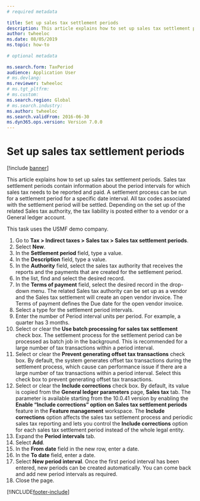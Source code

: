 ```yaml
--- 
# required metadata 
 
title: Set up sales tax settlement periods
description: This article explains how to set up sales tax settlement periods in Dynamics 365 Finance.
author: twheeloc
ms.date: 08/05/2019
ms.topic: how-to 
 
# optional metadata 
 
ms.search.form: TaxPeriod   
audience: Application User 
# ms.devlang:  
ms.reviewer: twheeloc
# ms.tgt_pltfrm:  
# ms.custom:  
ms.search.region: Global
# ms.search.industry: 
ms.author: twheeloc
ms.search.validFrom: 2016-06-30 
ms.dyn365.ops.version: Version 7.0.0 
---
```

# Set up sales tax settlement periods

[!include [banner](../../includes/banner.md)]

This article explains how to set up sales tax settlement periods. Sales tax settlement periods contain information about the period intervals for which sales tax needs to be reported and paid. A settlement process can be run for a settlement period for a specific date interval. All tax codes associated with the settlement period will be settled. Depending on the set up of the related Sales tax authority, the tax liability is posted either to a vendor or a General ledger account.

This task uses the USMF demo company.

1. Go to **Tax > Indirect taxes > Sales tax > Sales tax settlement periods**.
2. Select **New**.
3. In the **Settlement period** field, type a value.
4. In the **Description** field, type a value.
5. In the **Authority** field, select the sales tax authority that receives the reports and the payments that are created for the settlement period.
6. In the list, find and select the desired record.
7. In the **Terms of payment** field, select the desired record in the drop-down menu. The related Sales tax authority can be set up as a vendor and the Sales tax settlement will create an open vendor invoice. The Terms of payment defines the Due date for the open vendor invoice.  
8. Select a type for the settlement period intervals.
9. Enter the number of Period interval units per period. For example, a quarter has 3 months.
10. Select or clear the **Use batch processing for sales tax settlement** check box. The settlement process for the settlement period can be processed as batch job in the background. This is recommended for a large number of tax transactions within a period interval.
11. Select or clear the **Prevent generating offset tax transactions** check box. By default, the system generates offset tax transactions during the settlement process, which cause can performance issue if there are a large number of tax transactions within a period interval. Select this check box to prevent generating offset tax transactions.
12. Select or clear the **Include corrections** check box. By default, its value is copied from the **General ledger parameters** page, **Sales tax** tab. The parameter is available starting from the 10.0.41 version by enabling the **Enable “Include corrections” option on Sales tax settlement periods** feature in the **Feature management** workspace. The **Include corrections** option affects the sales tax settlement process and periodic sales tax reporting and lets you control the **Include corrections** option for each sales tax settlement period instead of the whole legal entity.
13. Expand the **Period intervals** tab.
14. Select **Add**.
15. In the **From date** field in the new row, enter a date.
16. In the **To date** field, enter a date.
17. Select **New period interval**. Once the first period interval has been entered, new periods can be created automatically. You can come back and add new period intervals as required.  
18. Close the page.



[!INCLUDE[footer-include](../../../includes/footer-banner.md)]
